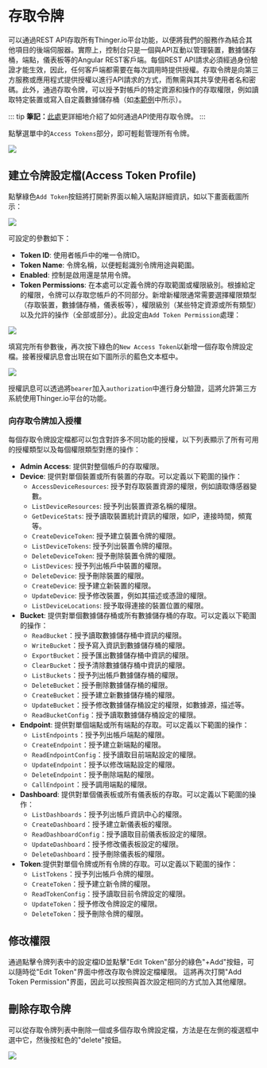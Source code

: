 # 存取令牌

可以通過REST API存取所有Thinger.io平台功能，以便將我們的服務作為結合其他項目的後端伺服器。實際上，控制台只是一個與API互動以管理裝置，數據儲存桶，端點，儀表板等的Angular REST客戶端。每個REST API請求必須經過身份驗證才能生效，因此，任何客戶端都需要在每次調用時提供授權。存取令牌是向第三方服務或應用程式提供授權以進行API請求的方式，而無需與其共享使用者名和密碼。此外，通過存取令牌，可以授予對帳戶的特定資源和操作的存取權限，例如讀取特定裝置或寫入自定義數據儲存桶（如[本範例](http://docs.thinger.io/sigfox/#steps-in-thingerio-create-an-access-token)中所示）。

::: tip
**筆記：**[此處](http://docs.thinger.io/api/#authentication-api-rest-api-authentication)更詳細地介紹了如何通過API使用存取令牌。
:::

點擊選單中的`Access Tokens`部分，即可輕鬆管理所有令牌。

![](~@cloud/MenuAccessTokens.jpg)

## 建立令牌設定檔(Access Token Profile)

點擊綠色`Add Token`按鈕將打開新界面以輸入端點詳細資訊，如以下畫面截圖所示：

![](~@cloud/AddToken.png)

可設定的參數如下：

* **Token ID**: 使用者帳戶中的唯一令牌ID。
* **Token Name**: 令牌名稱，以便輕鬆識別令牌用途與範圍。
* **Enabled**: 控制是啟用還是禁用令牌。
* **Token Permissions**: 在本處可以定義令牌的存取範圍或權限級別。根據給定的權限，令牌可以存取您帳戶的不同部分。新增新權限通常需要選擇權限類型（存取裝置，數據儲存桶，儀表板等），權限級別（某些特定資源或所有類型）以及允許的操作（全部或部分）。此設定由`Add Token Permission`處理：

![](~@cloud/AddUserTokenPermission.png)

填寫完所有參數後，再次按下綠色的`New Access Token`以新增一個存取令牌設定檔。接著授權訊息會出現在如下圖所示的藍色文本框中。

![](~@cloud/AddTokenDone.png)

授權訊息可以透過將`bearer`加入`authorization`中進行身分驗證，這將允許第三方系統使用Thinger.io平台的功能。

### 向存取令牌加入授權

每個存取令牌設定檔都可以包含對許多不同功能的授權，以下列表顯示了所有可用的授權類型以及每個權限類型對應的操作：

* **Admin Access**: 提供對整個帳戶的存取權限。
* **Device**: 提供對單個裝置或所有裝置的存取。可以定義以下範圍的操作：
  * `AccessDeviceResources`: 授予對存取裝置資源的權限，例如讀取傳感器變數。
  * `ListDeviceResources`: 授予列出裝置資源名稱的權限。
  * `GetDeviceStats`: 授予讀取裝置統計資訊的權限，如IP，連接時間，頻寬等。
  * `CreateDeviceToken`: 授予建立裝置令牌的權限。
  * `ListDeviceTokens`: 授予列出裝置令牌的權限。
  * `DeleteDeviceToken`: 授予刪除裝置令牌的權限。
  * `ListDevices`: 授予列出帳戶中裝置的權限。
  * `DeleteDevice`: 授予刪除裝置的權限。
  * `CreateDevice`: 授予建立新裝置的權限。
  * `UpdateDevice`: 授予修改裝置，例如其描述或憑證的權限。
  * `ListDeviceLocations`: 授予取得連接的裝置位置的權限。
* **Bucket**: 提供對單個數據儲存桶或所有數據儲存桶的存取。可以定義以下範圍的操作：
  * `ReadBucket`：授予讀取數據儲存桶中資訊的權限。
  * `WriteBucket`：授予寫入資訊到數據儲存桶的權限。
  * `ExportBucket`：授予匯出數據儲存桶中資訊的權限。
  * `ClearBucket`：授予清除數據儲存桶中資訊的權限。
  * `ListBuckets`：授予列出帳戶數據儲存桶的權限。
  * `DeleteBucket`：授予刪除數據儲存桶的權限。
  * `CreateBucket`：授予建立新數據儲存桶的權限。
  * `UpdateBucket`：授予修改數據儲存桶設定的權限，如數據源，描述等。
  * `ReadBucketConfig`：授予讀取數據儲存桶設定的權限。
* **Endpoint**: 提供對單個端點或所有端點的存取。可以定義以下範圍的操作：
  * `ListEndpoints`：授予列出帳戶端點的權限。
  * `CreateEndpoint`：授予建立新端點的權限。
  * `ReadEndpointConfig`：授予讀取目前端點設定的權限。
  * `UpdateEndpoint`：授予以修改端點設定的權限。
  * `DeleteEndpoint`：授予刪除端點的權限。
  * `CallEndpoint`：授予調用端點的權限。
* **Dashboard**: 提供對單個儀表板或所有儀表板的存取。可以定義以下範圍的操作：
  * `ListDashboards`：授予列出帳戶資訊中心的權限。
  * `CreateDashboard`：授予建立新儀表板的權限。
  * `ReadDashboardConfig`：授予讀取目前儀表板設定的權限。
  * `UpdateDashboard`：授予修改儀表板設定的權限。
  * `DeleteDashboard`：授予刪除儀表板的權限。
* **Token**:提供對單個令牌或所有令牌的存取。可以定義以下範圍的操作：
  * `ListTokens`：授予列出帳戶令牌的權限。
  * `CreateToken`：授予建立新令牌的權限。
  * `ReadTokenConfig`：授予讀取目前令牌設定的權限。
  * `UpdateToken`：授予修改令牌設定的權限。
  * `DeleteToken`：授予刪除令牌的權限。

## 修改權限

通過點擊令牌列表中的設定檔ID並點擊"Edit Token"部分的綠色"+Add"按鈕，可以隨時從"Edit Token"界面中修改存取令牌設定檔權限。 這將再次打開"Add Token Permission"界面，因此可以按照與首次設定相同的方式加入其他權限。

## 刪除存取令牌

可以從存取令牌列表中刪除一個或多個存取令牌設定檔，方法是在左側的複選框中選中它，然後按紅色的"delete"按鈕。

![](~@cloud/RemoveAccessToken.png)


